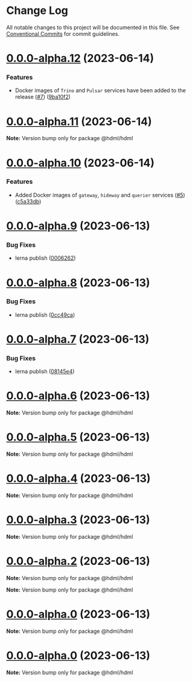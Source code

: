 # Change Log

All notable changes to this project will be documented in this file.
See [Conventional Commits](https://conventionalcommits.org) for commit guidelines.

# [0.0.0-alpha.12](https://github.com/hdml-github/hdml/compare/v0.0.0-alpha.11...v0.0.0-alpha.12) (2023-06-14)

### Features

- Docker images of `Trino` and `Pulsar` services have been added to the release ([#7](https://github.com/hdml-github/hdml/issues/7)) ([9ba10f2](https://github.com/hdml-github/hdml/commit/9ba10f2c9d4311b94cbda7deb13ff4cf338e310e))

# [0.0.0-alpha.11](https://github.com/hdml-github/hdml/compare/v0.0.0-alpha.10...v0.0.0-alpha.11) (2023-06-14)

**Note:** Version bump only for package @hdml/hdml

# [0.0.0-alpha.10](https://github.com/hdml-github/hdml/compare/v0.0.0-alpha.9...v0.0.0-alpha.10) (2023-06-14)

### Features

- Added Docker images of `gateway`, `hideway` and `querier` services ([#5](https://github.com/hdml-github/hdml/issues/5)) ([c5a33db](https://github.com/hdml-github/hdml/commit/c5a33db75dbf7726337f536a66248193704dab91))

# [0.0.0-alpha.9](https://github.com/hdml-github/hdml/compare/v0.0.0-alpha.8...v0.0.0-alpha.9) (2023-06-13)

### Bug Fixes

- lerna publish ([0006262](https://github.com/hdml-github/hdml/commit/00062627c0b5b1c82e3d64f522014f5f044914b1))

# [0.0.0-alpha.8](https://github.com/hdml-github/hdml/compare/v0.0.0-alpha.7...v0.0.0-alpha.8) (2023-06-13)

### Bug Fixes

- lerna publish ([0cc49ca](https://github.com/hdml-github/hdml/commit/0cc49ca2929799578f534a1d21a82ab654593b15))

# [0.0.0-alpha.7](https://github.com/hdml-github/hdml/compare/v0.0.0-alpha.6...v0.0.0-alpha.7) (2023-06-13)

### Bug Fixes

- lerna publish ([08145e4](https://github.com/hdml-github/hdml/commit/08145e4a752edf32e84c5790cd806e447c6cdc54))

# [0.0.0-alpha.6](https://github.com/hdml-github/hdml/compare/v0.0.0-alpha.5...v0.0.0-alpha.6) (2023-06-13)

**Note:** Version bump only for package @hdml/hdml

# [0.0.0-alpha.5](https://github.com/hdml-github/hdml/compare/v0.0.0-alpha.4...v0.0.0-alpha.5) (2023-06-13)

**Note:** Version bump only for package @hdml/hdml

# [0.0.0-alpha.4](https://github.com/hdml-github/hdml/compare/v0.0.0-alpha.3...v0.0.0-alpha.4) (2023-06-13)

**Note:** Version bump only for package @hdml/hdml

# [0.0.0-alpha.3](https://github.com/hdml-github/hdml/compare/v0.0.0-alpha.2...v0.0.0-alpha.3) (2023-06-13)

**Note:** Version bump only for package @hdml/hdml

# [0.0.0-alpha.2](https://github.com/hdml-github/hdml/compare/v0.0.0-alpha.1...v0.0.0-alpha.2) (2023-06-13)

**Note:** Version bump only for package @hdml/hdml

**Note:** Version bump only for package @hdml/hdml

# [0.0.0-alpha.0](https://github.com/hdml-github/hdml/compare/v0.0.0-alpha.1...v0.0.0-alpha.0) (2023-06-13)

**Note:** Version bump only for package @hdml/hdml

# [0.0.0-alpha.0](https://github.com/hdml-github/hdml/compare/v0.0.0-alpha.1...v0.0.0-alpha.0) (2023-06-13)

**Note:** Version bump only for package @hdml/hdml
